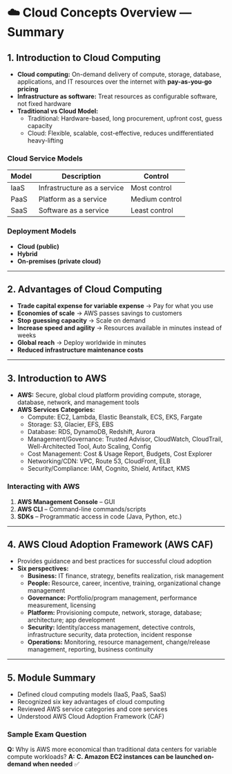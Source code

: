 # ☁️ **Cloud Concepts Overview — Summary**

## 1. **Introduction to Cloud Computing**

- **Cloud computing:** On-demand delivery of compute, storage, database, applications, and IT resources over the internet with **pay-as-you-go pricing**
- **Infrastructure as software:** Treat resources as configurable software, not fixed hardware
- **Traditional vs Cloud Model:**
  - Traditional: Hardware-based, long procurement, upfront cost, guess capacity
  - Cloud: Flexible, scalable, cost-effective, reduces undifferentiated heavy-lifting

### Cloud Service Models

| Model | Description                 | Control        |
| ----- | --------------------------- | -------------- |
| IaaS  | Infrastructure as a service | Most control   |
| PaaS  | Platform as a service       | Medium control |
| SaaS  | Software as a service       | Least control  |

### Deployment Models

- **Cloud (public)**
- **Hybrid**
- **On-premises (private cloud)**

---

## 2. **Advantages of Cloud Computing**

- **Trade capital expense for variable expense** → Pay for what you use
- **Economies of scale** → AWS passes savings to customers
- **Stop guessing capacity** → Scale on demand
- **Increase speed and agility** → Resources available in minutes instead of weeks
- **Global reach** → Deploy worldwide in minutes
- **Reduced infrastructure maintenance costs**

---

## 3. **Introduction to AWS**

- **AWS:** Secure, global cloud platform providing compute, storage, database, network, and management tools
- **AWS Services Categories:**
  - Compute: EC2, Lambda, Elastic Beanstalk, ECS, EKS, Fargate
  - Storage: S3, Glacier, EFS, EBS
  - Database: RDS, DynamoDB, Redshift, Aurora
  - Management/Governance: Trusted Advisor, CloudWatch, CloudTrail, Well-Architected Tool, Auto Scaling, Config
  - Cost Management: Cost & Usage Report, Budgets, Cost Explorer
  - Networking/CDN: VPC, Route 53, CloudFront, ELB
  - Security/Compliance: IAM, Cognito, Shield, Artifact, KMS

### Interacting with AWS

1. **AWS Management Console** – GUI
2. **AWS CLI** – Command-line commands/scripts
3. **SDKs** – Programmatic access in code (Java, Python, etc.)

---

## 4. **AWS Cloud Adoption Framework (AWS CAF)**

- Provides guidance and best practices for successful cloud adoption
- **Six perspectives:**
  - **Business:** IT finance, strategy, benefits realization, risk management
  - **People:** Resource, career, incentive, training, organizational change management
  - **Governance:** Portfolio/program management, performance measurement, licensing
  - **Platform:** Provisioning compute, network, storage, database; architecture; app development
  - **Security:** Identity/access management, detective controls, infrastructure security, data protection, incident response
  - **Operations:** Monitoring, resource management, change/release management, reporting, business continuity

---

## 5. **Module Summary**

- Defined cloud computing models (IaaS, PaaS, SaaS)
- Recognized six key advantages of cloud computing
- Reviewed AWS service categories and core services
- Understood AWS Cloud Adoption Framework (CAF)

### Sample Exam Question

**Q:** Why is AWS more economical than traditional data centers for variable compute workloads?
**A:** **C. Amazon EC2 instances can be launched on-demand when needed** ✅
